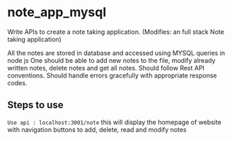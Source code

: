 # note_app_mysql
Write APIs to create a note taking application. (Modifies: an full stack Note taking application)

All the notes are stored in database and accessed using MYSQL queries in node js One should be able to add new notes to the file, 
modify already written notes, 
delete notes and get all notes. 
Should follow Rest API conventions. 
Should handle errors gracefully with appropriate response codes.

## Steps to use
``
Use api : localhost:3001/note
``
this will display the homepage of website 
with navigation buttons to add, delete, read and modify notes

